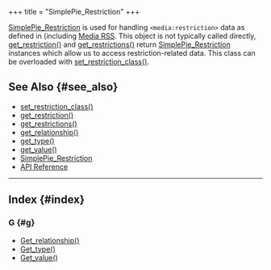+++
title = "SimplePie_Restriction"
+++

<span class="curid">[SimplePie_Restriction](@/wiki/reference/simplepie_restriction/_index.md)</span> is used for handling `<media:restriction>` data as defined in (including [Media RSS](http://search.yahoo.com/mrss). This object is not typically called directly, [get_restriction()](@/wiki/reference/simplepie_enclosure/get_restriction.md) and [get_restrictions()](@/wiki/reference/simplepie_enclosure/get_restrictions.md) return <span class="curid">[SimplePie_Restriction](@/wiki/reference/simplepie_restriction/_index.md)</span> instances which allow us to access restriction-related data. This class can be overloaded with [set_restriction_class()](@/wiki/reference/simplepie/set_restriction_class.md).

## See Also {#see_also}

<div id="plugin__backlinks">

- [set_restriction_class()](@/wiki/reference/simplepie/set_restriction_class.md)
- [get_restriction()](@/wiki/reference/simplepie_enclosure/get_restriction.md)
- [get_restrictions()](@/wiki/reference/simplepie_enclosure/get_restrictions.md)
- [get_relationship()](@/wiki/reference/simplepie_restriction/get_relationship.md)
- [get_type()](@/wiki/reference/simplepie_restriction/get_type.md)
- [get_value()](@/wiki/reference/simplepie_restriction/get_value.md)
- <span class="curid">[SimplePie_Restriction](@/wiki/reference/simplepie_restriction/_index.md)</span>
- [API Reference](@/wiki/reference/_index.md)

</div>

<div id="alphaindex">

---

## Index {#index}

### G {#g}

- [Get_relationship()](@/wiki/reference/simplepie_restriction/get_relationship.md)
- [Get_type()](@/wiki/reference/simplepie_restriction/get_type.md)
- [Get_value()](@/wiki/reference/simplepie_restriction/get_value.md)

</div>
